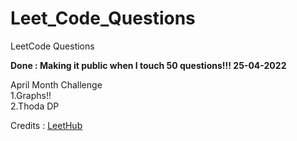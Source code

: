 # Leet_Code_Questions
LeetCode Questions

**Done : Making it public when I touch 50 questions!!!
25-04-2022**

April Month Challenge<br>
1.Graphs!! <br>
2.Thoda DP <br>



Credits : [LeetHub](https://github.com/QasimWani/LeetHub)
